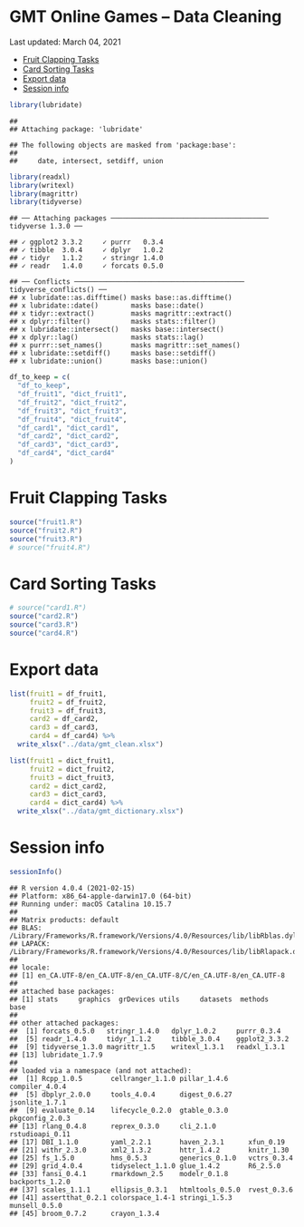 GMT Online Games – Data Cleaning
================
Last updated: March 04, 2021

-   [Fruit Clapping Tasks](#fruit-clapping-tasks)
-   [Card Sorting Tasks](#card-sorting-tasks)
-   [Export data](#export-data)
-   [Session info](#session-info)

``` r
library(lubridate)
```

    ## 
    ## Attaching package: 'lubridate'

    ## The following objects are masked from 'package:base':
    ## 
    ##     date, intersect, setdiff, union

``` r
library(readxl)
library(writexl)
library(magrittr)
library(tidyverse)
```

    ## ── Attaching packages ─────────────────────────────────────── tidyverse 1.3.0 ──

    ## ✓ ggplot2 3.3.2     ✓ purrr   0.3.4
    ## ✓ tibble  3.0.4     ✓ dplyr   1.0.2
    ## ✓ tidyr   1.1.2     ✓ stringr 1.4.0
    ## ✓ readr   1.4.0     ✓ forcats 0.5.0

    ## ── Conflicts ────────────────────────────────────────── tidyverse_conflicts() ──
    ## x lubridate::as.difftime() masks base::as.difftime()
    ## x lubridate::date()        masks base::date()
    ## x tidyr::extract()         masks magrittr::extract()
    ## x dplyr::filter()          masks stats::filter()
    ## x lubridate::intersect()   masks base::intersect()
    ## x dplyr::lag()             masks stats::lag()
    ## x purrr::set_names()       masks magrittr::set_names()
    ## x lubridate::setdiff()     masks base::setdiff()
    ## x lubridate::union()       masks base::union()

``` r
df_to_keep = c(
  "df_to_keep",
  "df_fruit1", "dict_fruit1",
  "df_fruit2", "dict_fruit2",
  "df_fruit3", "dict_fruit3",
  "df_fruit4", "dict_fruit4",
  "df_card1", "dict_card1",
  "df_card2", "dict_card2",
  "df_card3", "dict_card3",
  "df_card4", "dict_card4"
)
```

<!-- ======================================================================= -->

# Fruit Clapping Tasks

``` r
source("fruit1.R")
source("fruit2.R")
source("fruit3.R")
# source("fruit4.R")
```

<!-- ======================================================================= -->

# Card Sorting Tasks

``` r
# source("card1.R")
source("card2.R")
source("card3.R")
source("card4.R")
```

<!-- ======================================================================= -->

# Export data

``` r
list(fruit1 = df_fruit1,
     fruit2 = df_fruit2,
     fruit3 = df_fruit3,
     card2 = df_card2,
     card3 = df_card3,
     card4 = df_card4) %>% 
  write_xlsx("../data/gmt_clean.xlsx")
```

``` r
list(fruit1 = dict_fruit1,
     fruit2 = dict_fruit2,
     fruit3 = dict_fruit3,
     card2 = dict_card2,
     card3 = dict_card3,
     card4 = dict_card4) %>% 
  write_xlsx("../data/gmt_dictionary.xlsx")
```

<!-- ======================================================================= -->

# Session info

``` r
sessionInfo()
```

    ## R version 4.0.4 (2021-02-15)
    ## Platform: x86_64-apple-darwin17.0 (64-bit)
    ## Running under: macOS Catalina 10.15.7
    ## 
    ## Matrix products: default
    ## BLAS:   /Library/Frameworks/R.framework/Versions/4.0/Resources/lib/libRblas.dylib
    ## LAPACK: /Library/Frameworks/R.framework/Versions/4.0/Resources/lib/libRlapack.dylib
    ## 
    ## locale:
    ## [1] en_CA.UTF-8/en_CA.UTF-8/en_CA.UTF-8/C/en_CA.UTF-8/en_CA.UTF-8
    ## 
    ## attached base packages:
    ## [1] stats     graphics  grDevices utils     datasets  methods   base     
    ## 
    ## other attached packages:
    ##  [1] forcats_0.5.0   stringr_1.4.0   dplyr_1.0.2     purrr_0.3.4    
    ##  [5] readr_1.4.0     tidyr_1.1.2     tibble_3.0.4    ggplot2_3.3.2  
    ##  [9] tidyverse_1.3.0 magrittr_1.5    writexl_1.3.1   readxl_1.3.1   
    ## [13] lubridate_1.7.9
    ## 
    ## loaded via a namespace (and not attached):
    ##  [1] Rcpp_1.0.5       cellranger_1.1.0 pillar_1.4.6     compiler_4.0.4  
    ##  [5] dbplyr_2.0.0     tools_4.0.4      digest_0.6.27    jsonlite_1.7.1  
    ##  [9] evaluate_0.14    lifecycle_0.2.0  gtable_0.3.0     pkgconfig_2.0.3 
    ## [13] rlang_0.4.8      reprex_0.3.0     cli_2.1.0        rstudioapi_0.11 
    ## [17] DBI_1.1.0        yaml_2.2.1       haven_2.3.1      xfun_0.19       
    ## [21] withr_2.3.0      xml2_1.3.2       httr_1.4.2       knitr_1.30      
    ## [25] fs_1.5.0         hms_0.5.3        generics_0.1.0   vctrs_0.3.4     
    ## [29] grid_4.0.4       tidyselect_1.1.0 glue_1.4.2       R6_2.5.0        
    ## [33] fansi_0.4.1      rmarkdown_2.5    modelr_0.1.8     backports_1.2.0 
    ## [37] scales_1.1.1     ellipsis_0.3.1   htmltools_0.5.0  rvest_0.3.6     
    ## [41] assertthat_0.2.1 colorspace_1.4-1 stringi_1.5.3    munsell_0.5.0   
    ## [45] broom_0.7.2      crayon_1.3.4
